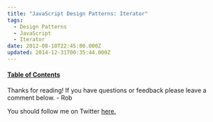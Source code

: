 ```yaml
---
title: "JavaScript Design Patterns: Iterator"
tags:
  - Design Patterns
  - JavaScript
  - Iterator
date: 2012-08-10T22:45:00.000Z
updated: 2014-12-31T00:35:44.000Z
---
```


#### [Table of Contents](http://robdodson.me/blog/2012/08/03/javascript-design-patterns/)

Thanks for reading! If you have questions or feedback please leave a comment below. - Rob

You should follow me on Twitter [here.](http://twitter.com/rob_dodson)
